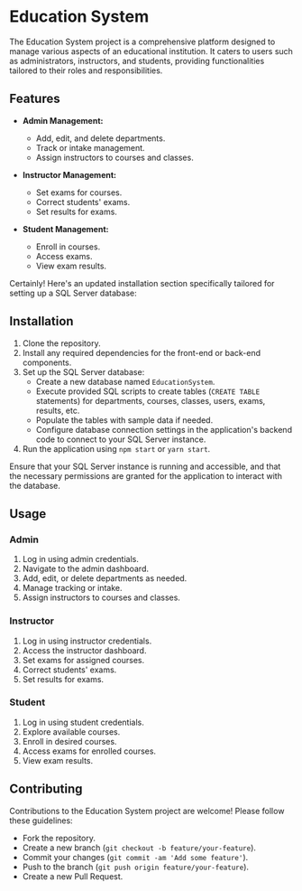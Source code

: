 # Education System

The Education System project is a comprehensive platform designed to manage various aspects of an educational institution. It caters to users such as administrators, instructors, and students, providing functionalities tailored to their roles and responsibilities.

## Features

- **Admin Management:**
  - Add, edit, and delete departments.
  - Track or intake management.
  - Assign instructors to courses and classes.

- **Instructor Management:**
  - Set exams for courses.
  - Correct students' exams.
  - Set results for exams.

- **Student Management:**
  - Enroll in courses.
  - Access exams.
  - View exam results.

Certainly! Here's an updated installation section specifically tailored for setting up a SQL Server database:

## Installation

1. Clone the repository.
2. Install any required dependencies for the front-end or back-end components.
3. Set up the SQL Server database:
   - Create a new database named `EducationSystem`.
   - Execute provided SQL scripts to create tables (`CREATE TABLE` statements) for departments, courses, classes, users, exams, results, etc.
   - Populate the tables with sample data if needed.
   - Configure database connection settings in the application's backend code to connect to your SQL Server instance.
4. Run the application using `npm start` or `yarn start`.

Ensure that your SQL Server instance is running and accessible, and that the necessary permissions are granted for the application to interact with the database.

## Usage

### Admin

1. Log in using admin credentials.
2. Navigate to the admin dashboard.
3. Add, edit, or delete departments as needed.
4. Manage tracking or intake.
5. Assign instructors to courses and classes.

### Instructor

1. Log in using instructor credentials.
2. Access the instructor dashboard.
3. Set exams for assigned courses.
4. Correct students' exams.
5. Set results for exams.

### Student

1. Log in using student credentials.
2. Explore available courses.
3. Enroll in desired courses.
4. Access exams for enrolled courses.
5. View exam results.

## Contributing

Contributions to the Education System project are welcome! Please follow these guidelines:
- Fork the repository.
- Create a new branch (`git checkout -b feature/your-feature`).
- Commit your changes (`git commit -am 'Add some feature'`).
- Push to the branch (`git push origin feature/your-feature`).
- Create a new Pull Request.
